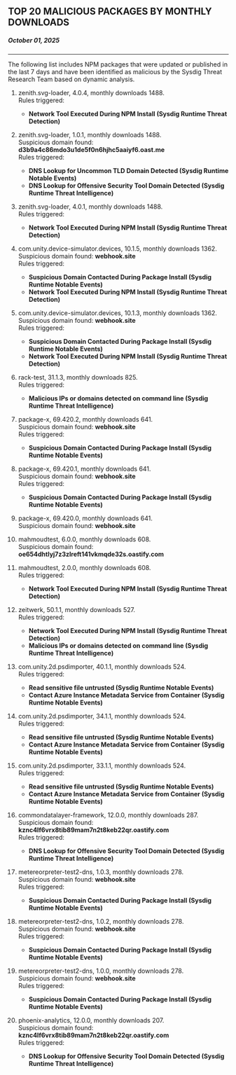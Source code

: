 ## TOP 20 MALICIOUS PACKAGES BY MONTHLY DOWNLOADS
##### October 01, 2025

---
The following list includes NPM packages that were updated or published in the last 7 days and have been identified as malicious by the Sysdig Threat Research Team based on dynamic analysis.

1. zenith.svg-loader, 4.0.4, monthly downloads 1488.
</br>Rules triggered:</br>
      - **Network Tool Executed During NPM Install (Sysdig Runtime Threat Detection)**


2. zenith.svg-loader, 1.0.1, monthly downloads 1488.
</br>Suspicious domain found: **d3b9a4c86mdo3u1de5f0n6hjhc5aaiyf6.oast.me**
</br>Rules triggered:</br>
      - **DNS Lookup for Uncommon TLD Domain Detected (Sysdig Runtime Notable Events)**
      - **DNS Lookup for Offensive Security Tool Domain Detected (Sysdig Runtime Threat Intelligence)**


3. zenith.svg-loader, 4.0.1, monthly downloads 1488.
</br>Rules triggered:</br>
      - **Network Tool Executed During NPM Install (Sysdig Runtime Threat Detection)**


4. com.unity.device-simulator.devices, 10.1.5, monthly downloads 1362.
</br>Suspicious domain found: **webhook.site**
</br>Rules triggered:</br>
      - **Suspicious Domain Contacted During Package Install (Sysdig Runtime Notable Events)**
      - **Network Tool Executed During NPM Install (Sysdig Runtime Threat Detection)**


5. com.unity.device-simulator.devices, 10.1.3, monthly downloads 1362.
</br>Suspicious domain found: **webhook.site**
</br>Rules triggered:</br>
      - **Suspicious Domain Contacted During Package Install (Sysdig Runtime Notable Events)**
      - **Network Tool Executed During NPM Install (Sysdig Runtime Threat Detection)**


6. rack-test, 31.1.3, monthly downloads 825.
</br>Rules triggered:</br>
      - **Malicious IPs or domains detected on command line (Sysdig Runtime Threat Intelligence)**


7. package-x, 69.420.2, monthly downloads 641.
</br>Suspicious domain found: **webhook.site**
</br>Rules triggered:</br>
      - **Suspicious Domain Contacted During Package Install (Sysdig Runtime Notable Events)**


8. package-x, 69.420.1, monthly downloads 641.
</br>Suspicious domain found: **webhook.site**
</br>Rules triggered:</br>
      - **Suspicious Domain Contacted During Package Install (Sysdig Runtime Notable Events)**


9. package-x, 69.420.0, monthly downloads 641.
</br>Suspicious domain found: **webhook.site**


10. mahmoudtest, 6.0.0, monthly downloads 608.
</br>Suspicious domain found: **oe654dhtlyj7z3zlreft141vkmqde32s.oastify.com**


11. mahmoudtest, 2.0.0, monthly downloads 608.
</br>Rules triggered:</br>
      - **Network Tool Executed During NPM Install (Sysdig Runtime Threat Detection)**


12. zeitwerk, 50.1.1, monthly downloads 527.
</br>Rules triggered:</br>
      - **Network Tool Executed During NPM Install (Sysdig Runtime Threat Detection)**
      - **Malicious IPs or domains detected on command line (Sysdig Runtime Threat Intelligence)**


13. com.unity.2d.psdimporter, 40.1.1, monthly downloads 524.
</br>Rules triggered:</br>
      - **Read sensitive file untrusted (Sysdig Runtime Notable Events)**
      - **Contact Azure Instance Metadata Service from Container (Sysdig Runtime Notable Events)**


14. com.unity.2d.psdimporter, 34.1.1, monthly downloads 524.
</br>Rules triggered:</br>
      - **Read sensitive file untrusted (Sysdig Runtime Notable Events)**
      - **Contact Azure Instance Metadata Service from Container (Sysdig Runtime Notable Events)**


15. com.unity.2d.psdimporter, 33.1.1, monthly downloads 524.
</br>Rules triggered:</br>
      - **Read sensitive file untrusted (Sysdig Runtime Notable Events)**
      - **Contact Azure Instance Metadata Service from Container (Sysdig Runtime Notable Events)**


16. commondatalayer-framework, 12.0.0, monthly downloads 287.
</br>Suspicious domain found: **kznc4lf6vrx8tib89mam7n2t8keb22qr.oastify.com**
</br>Rules triggered:</br>
      - **DNS Lookup for Offensive Security Tool Domain Detected (Sysdig Runtime Threat Intelligence)**


17. metereorpreter-test2-dns, 1.0.3, monthly downloads 278.
</br>Suspicious domain found: **webhook.site**
</br>Rules triggered:</br>
      - **Suspicious Domain Contacted During Package Install (Sysdig Runtime Notable Events)**


18. metereorpreter-test2-dns, 1.0.2, monthly downloads 278.
</br>Suspicious domain found: **webhook.site**
</br>Rules triggered:</br>
      - **Suspicious Domain Contacted During Package Install (Sysdig Runtime Notable Events)**


19. metereorpreter-test2-dns, 1.0.0, monthly downloads 278.
</br>Suspicious domain found: **webhook.site**
</br>Rules triggered:</br>
      - **Suspicious Domain Contacted During Package Install (Sysdig Runtime Notable Events)**


20. phoenix-analytics, 12.0.0, monthly downloads 207.
</br>Suspicious domain found: **kznc4lf6vrx8tib89mam7n2t8keb22qr.oastify.com**
</br>Rules triggered:</br>
      - **DNS Lookup for Offensive Security Tool Domain Detected (Sysdig Runtime Threat Intelligence)**


